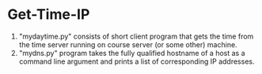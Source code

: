 # Get-Time-IP
1. "mydaytime.py" consists of short client program that gets the time from the time server running on course server (or some other) machine.
2. "mydns.py" program takes the fully qualified hostname of a host as a command line argument and prints a list of corresponding IP addresses.
